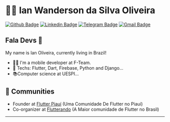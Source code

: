 # :man_technologist: Ian Wanderson da Silva Oliveira

[![Github Badge](https://img.shields.io/badge/-Github-000?style=flat-square&logo=Github&logoColor=white&link=https://github.com/joaopaulolndev)](https://github.com/iang12)
[![Linkedin Badge](https://img.shields.io/badge/-LinkedIn-blue?style=flat-square&logo=Linkedin&logoColor=white&link=https://www.linkedin.com/in/joaopaulolndev/)](https://www.linkedin.com/in/ian-oliveira-0701a2130/)
[![Telegram Badge](https://img.shields.io/badge/-Telegram-1ca0f1?style=flat-square&labelColor=1ca0f1&logo=telegram&logoColor=white&link=https://t.me/IanOliveira)](https://t.me/IanOliveira)
[![Gmail Badge](https://img.shields.io/badge/-Gmail-c14438?style=flat-square&logo=Gmail&logoColor=white&link=mailto:ianwandersong12@gmail.com)](mailto:ianwandersong12@gmail.com)

## Fala Devs 👋

My name is Ian Oliveira, currently living in Brazil!

- :man_technologist: I'm a mobile developer at F-Team.
- :blue_heart: Techs: Flutter, Dart, Firebase, Python and Django...
- :books:Computer science at UESPI...
## 👯 Communities
- Founder at [Flutter Piauí](https://www.instagram.com/flutter_piaui/) (Uma Comunidade De Flutter no Piauí)
- Co-organizer at [Flutterando](https://flutterando.com.br/) (A Maior comunidade de Flutter no Brasil)

---
